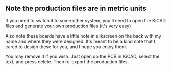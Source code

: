 ## Note the production files are in metric units

If you need to switch it to some other system, you'll need to open the KiCAD files and generate your own production files (it's very easy)

Also note these boards have a little note in silkscreen on the back with my name and where they were designed. It's meant to be a kind note that I cared to design these for you, and I hope you enjoy them.

You may remove it if you wish. Just open up the PCB in KiCAD, select the text, and press delete. Then re-export the production files.

